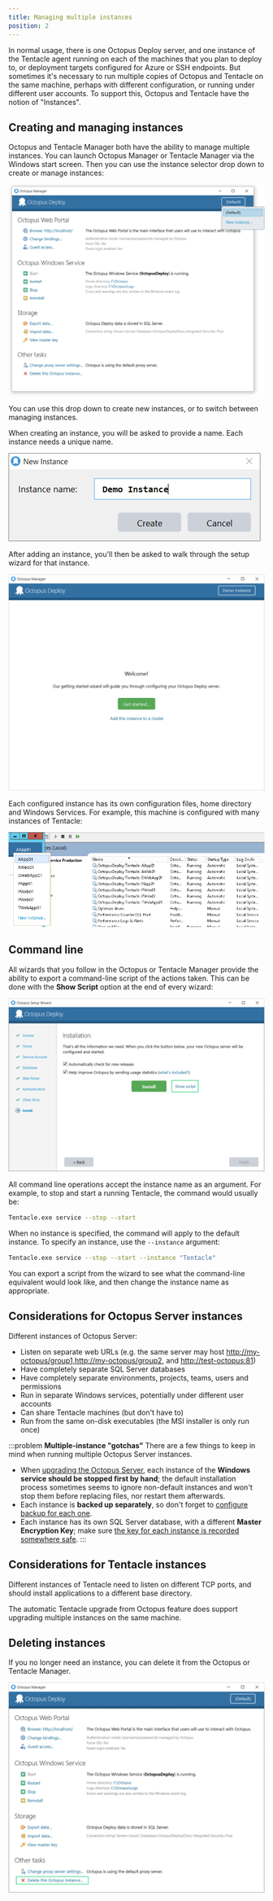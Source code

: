 ```yaml
---
title: Managing multiple instances
position: 2
---
```



In normal usage, there is one Octopus Deploy server, and one instance of the Tentacle agent running on each of the machines that you plan to deploy to, or deployment targets configured for Azure or SSH endpoints. But sometimes it's necessary to run multiple copies of Octopus and Tentacle on the same machine, perhaps with different configuration, or running under different user accounts. To support this, Octopus and Tentacle have the notion of "Instances".

## Creating and managing instances


Octopus and Tentacle Manager both have the ability to manage multiple instances. You can launch Octopus Manager or Tentacle Manager via the Windows start screen. Then you can use the instance selector drop down to create or manage instances:


![](/docs/images/3048137/3278042.png)


You can use this drop down to create new instances, or to switch between managing instances.


When creating an instance, you will be asked to provide a name. Each instance needs a unique name.


![](/docs/images/3048137/3278041.png)


After adding an instance, you'll then be asked to walk through the setup wizard for that instance.


![](/docs/images/3048137/3278040.png)


Each configured instance has its own configuration files, home directory and Windows Services. For example, this machine is configured with many instances of Tentacle:


![](/docs/images/3048137/3278043.png)

## Command line


All wizards that you follow in the Octopus or Tentacle Manager provide the ability to export a command-line script of the actions taken. This can be done with the **Show Script** option at the end of every wizard:


![](/docs/images/3048137/3278039.png)


All command line operations accept the instance name as an argument. For example, to stop and start a running Tentacle, the command would usually be:

```bash
Tentacle.exe service --stop --start
```


When no instance is specified, the command will apply to the default instance. To specify an instance, use the `--instance` argument:

```bash
Tentacle.exe service --stop --start --instance "Tentacle"
```


You can export a script from the wizard to see what the command-line equivalent would look like, and then change the instance name as appropriate.

## Considerations for Octopus Server instances


Different instances of Octopus Server:

- Listen on separate web URLs (e.g. the same server may host [http://my-octopus/group1,](http://my-octopus/group1,)[http://my-octopus/group2,](http://my-octopus/group2,) and [http://test-octopus:81](http://test-octopus:81/))
- Have completely separate SQL Server databases
- Have completely separate environments, projects, teams, users and permissions
- Run in separate Windows services, potentially under different user accounts
- Can share Tentacle machines (but don't have to)
- Run from the same on-disk executables (the MSI installer is only run once)





:::problem
**Multiple-instance &quot;gotchas&quot;**
There are a few things to keep in mind when running multiple Octopus Server instances.

- When [upgrading the Octopus Server](/docs/administration/upgrading.md), each instance of the **Windows service should be stopped first by hand**; the default installation process sometimes seems to ignore non-default instances and won't stop them before replacing files, nor restart them afterwards.
- Each instance is **backed up separately**, so don't forget to [configure backup for each one](/docs/administration/backup-and-restore.md).
- Each instance has its own SQL Server database, with a different **Master Encryption Key**; make sure [the key for each instance is recorded somewhere safe](/docs/reference/security-and-encryption.md).
:::

## Considerations for Tentacle instances


Different instances of Tentacle need to listen on different TCP ports, and should install applications to a different base directory.


The automatic Tentacle upgrade from Octopus feature does support upgrading multiple instances on the same machine.

## Deleting instances


If you no longer need an instance, you can delete it from the Octopus or Tentacle Manager.


![](/docs/images/3048137/3278038.png)
